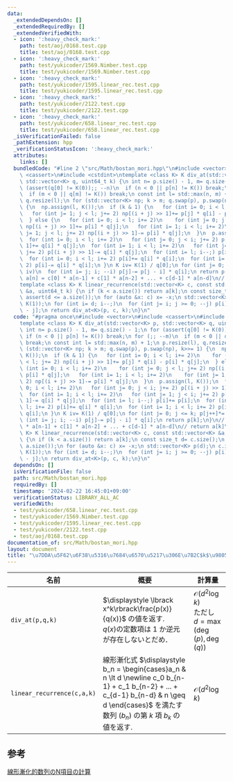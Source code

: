```yaml
---
data:
  _extendedDependsOn: []
  _extendedRequiredBy: []
  _extendedVerifiedWith:
  - icon: ':heavy_check_mark:'
    path: test/aoj/0168.test.cpp
    title: test/aoj/0168.test.cpp
  - icon: ':heavy_check_mark:'
    path: test/yukicoder/1569.Nimber.test.cpp
    title: test/yukicoder/1569.Nimber.test.cpp
  - icon: ':heavy_check_mark:'
    path: test/yukicoder/1595.linear_rec.test.cpp
    title: test/yukicoder/1595.linear_rec.test.cpp
  - icon: ':heavy_check_mark:'
    path: test/yukicoder/2122.test.cpp
    title: test/yukicoder/2122.test.cpp
  - icon: ':heavy_check_mark:'
    path: test/yukicoder/658.linear_rec.test.cpp
    title: test/yukicoder/658.linear_rec.test.cpp
  _isVerificationFailed: false
  _pathExtension: hpp
  _verificationStatusIcon: ':heavy_check_mark:'
  attributes:
    links: []
  bundledCode: "#line 2 \"src/Math/bostan_mori.hpp\"\n#include <vector>\n#include\
    \ <cassert>\n#include <cstdint>\ntemplate <class K> K div_at(std::vector<K> p,\
    \ std::vector<K> q, uint64_t k) {\n int n= p.size() - 1, m= q.size() - 1;\n for\
    \ (assert(q[0] != K(0));; --n)\n  if (n < 0 || p[n] != K()) break;\n for (;; --m)\n\
    \  if (m < 0 || q[m] != K()) break;\n const int l= std::max(n, m) + 1;\n p.resize(l),\
    \ q.resize(l);\n for (std::vector<K> np; k > m; q.swap(p), p.swap(np), k>>= 1)\
    \ {\n  np.assign(l, K());\n  if (k & 1) {\n   for (int i= 0; i < l; i+= 2)\n \
    \   for (int j= 1; j < l; j+= 2) np[(i + j) >> 1]+= p[j] * q[i] - p[i] * q[j];\n\
    \  } else {\n   for (int i= 0; i < l; i+= 2)\n    for (int j= 0; j < l; j+= 2)\
    \ np[(i + j) >> 1]+= p[i] * q[j];\n   for (int i= 1; i < l; i+= 2)\n    for (int\
    \ j= 1; j < l; j+= 2) np[(i + j) >> 1]-= p[i] * q[j];\n  }\n  p.assign(l, K());\n\
    \  for (int i= 0; i < l; i+= 2)\n   for (int j= 0; j < i; j+= 2) p[(i + j) >>\
    \ 1]+= q[i] * q[j];\n  for (int i= 1; i < l; i+= 2)\n   for (int j= 1; j < i;\
    \ j+= 2) p[(i + j) >> 1]-= q[i] * q[j];\n  for (int i= l; i--;) p[i]+= p[i];\n\
    \  for (int i= 0; i < l; i+= 2) p[i]+= q[i] * q[i];\n  for (int i= 1; i < l; i+=\
    \ 2) p[i]-= q[i] * q[i];\n }\n K iv= K(1) / q[0];\n for (int j= 0; j <= k; p[j++]*=\
    \ iv)\n  for (int i= j; i; --i) p[j]-= p[j - i] * q[i];\n return p[k];\n}\n//\
    \ a[n] = c[0] * a[n-1] + c[1] * a[n-2] + ... + c[d-1] * a[n-d]\n// return a[k]\n\
    template <class K> K linear_recurrence(std::vector<K> c, const std::vector<K>\
    \ &a, uint64_t k) {\n if (k < a.size()) return a[k];\n const size_t d= c.size();\n\
    \ assert(d <= a.size());\n for (auto &x: c) x= -x;\n std::vector<K> p(d);\n c.insert(c.begin(),\
    \ K(1));\n for (int i= d; i--;)\n  for (int j= i; j >= 0; --j) p[i]+= c[j] * a[i\
    \ - j];\n return div_at<K>(p, c, k);\n}\n"
  code: "#pragma once\n#include <vector>\n#include <cassert>\n#include <cstdint>\n\
    template <class K> K div_at(std::vector<K> p, std::vector<K> q, uint64_t k) {\n\
    \ int n= p.size() - 1, m= q.size() - 1;\n for (assert(q[0] != K(0));; --n)\n \
    \ if (n < 0 || p[n] != K()) break;\n for (;; --m)\n  if (m < 0 || q[m] != K())\
    \ break;\n const int l= std::max(n, m) + 1;\n p.resize(l), q.resize(l);\n for\
    \ (std::vector<K> np; k > m; q.swap(p), p.swap(np), k>>= 1) {\n  np.assign(l,\
    \ K());\n  if (k & 1) {\n   for (int i= 0; i < l; i+= 2)\n    for (int j= 1; j\
    \ < l; j+= 2) np[(i + j) >> 1]+= p[j] * q[i] - p[i] * q[j];\n  } else {\n   for\
    \ (int i= 0; i < l; i+= 2)\n    for (int j= 0; j < l; j+= 2) np[(i + j) >> 1]+=\
    \ p[i] * q[j];\n   for (int i= 1; i < l; i+= 2)\n    for (int j= 1; j < l; j+=\
    \ 2) np[(i + j) >> 1]-= p[i] * q[j];\n  }\n  p.assign(l, K());\n  for (int i=\
    \ 0; i < l; i+= 2)\n   for (int j= 0; j < i; j+= 2) p[(i + j) >> 1]+= q[i] * q[j];\n\
    \  for (int i= 1; i < l; i+= 2)\n   for (int j= 1; j < i; j+= 2) p[(i + j) >>\
    \ 1]-= q[i] * q[j];\n  for (int i= l; i--;) p[i]+= p[i];\n  for (int i= 0; i <\
    \ l; i+= 2) p[i]+= q[i] * q[i];\n  for (int i= 1; i < l; i+= 2) p[i]-= q[i] *\
    \ q[i];\n }\n K iv= K(1) / q[0];\n for (int j= 0; j <= k; p[j++]*= iv)\n  for\
    \ (int i= j; i; --i) p[j]-= p[j - i] * q[i];\n return p[k];\n}\n// a[n] = c[0]\
    \ * a[n-1] + c[1] * a[n-2] + ... + c[d-1] * a[n-d]\n// return a[k]\ntemplate <class\
    \ K> K linear_recurrence(std::vector<K> c, const std::vector<K> &a, uint64_t k)\
    \ {\n if (k < a.size()) return a[k];\n const size_t d= c.size();\n assert(d <=\
    \ a.size());\n for (auto &x: c) x= -x;\n std::vector<K> p(d);\n c.insert(c.begin(),\
    \ K(1));\n for (int i= d; i--;)\n  for (int j= i; j >= 0; --j) p[i]+= c[j] * a[i\
    \ - j];\n return div_at<K>(p, c, k);\n}\n"
  dependsOn: []
  isVerificationFile: false
  path: src/Math/bostan_mori.hpp
  requiredBy: []
  timestamp: '2024-02-22 16:45:01+09:00'
  verificationStatus: LIBRARY_ALL_AC
  verifiedWith:
  - test/yukicoder/658.linear_rec.test.cpp
  - test/yukicoder/1569.Nimber.test.cpp
  - test/yukicoder/1595.linear_rec.test.cpp
  - test/yukicoder/2122.test.cpp
  - test/aoj/0168.test.cpp
documentation_of: src/Math/bostan_mori.hpp
layout: document
title: "\u7DDA\u5F62\u6F38\u5316\u7684\u6570\u5217\u306E\u7B2C$k$\u9805"
---
```


|名前|概要|計算量|
|---|---|---|
|`div_at(p,q,k)`| $\displaystyle \lbrack x^k\rbrack\frac{p(x)}{q(x)}$ の値を返す.<br> $q(x)$の定数項は $1$ か逆元が存在しないとだめ． | $\mathcal{O}(d^2\log k)$ <br> ただし $d = \max(\deg(p), \deg(q))$|
|`linear_recurrence(c,a,k)`| 線形漸化式 $\displaystyle b_n = \begin{cases}a_n & n \lt d \newline c_0 b_{n-1} + c_1 b_{n-2} + ... + c_{d-1} b_{n-d} & n \geq d \end{cases}$ を満たす数列 $(b_n)$ の第 $k$ 項 $b_k$ の値を返す. |$\mathcal{O}(d^2\log k)$|

## 参考
[線形漸化的数列のN項目の計算](https://qiita.com/ryuhe1/items/da5acbcce4ac1911f47a)